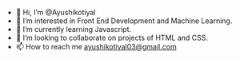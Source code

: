 - 👋 Hi, I’m @Ayushikotiyal
- 👀 I’m interested in Front End Development and Machine Learning.
- 🌱 I’m currently learning Javascript.
- 💞️ I’m looking to collaborate on projects of HTML and CSS.
- 📫 How to reach me ayushikotiyal03@gmail.com

<!---
Ayushikotiyal/Ayushikotiyal is a ✨ special ✨ repository because its `README.md` (this file) appears on your GitHub profile.
You can click the Preview link to take a look at your changes.
--->
